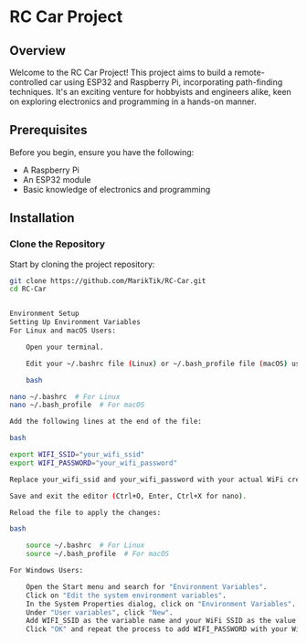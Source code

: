 # RC Car Project

## Overview
Welcome to the RC Car Project! This project aims to build a remote-controlled car using ESP32 and Raspberry Pi, incorporating path-finding techniques. It's an exciting venture for hobbyists and engineers alike, keen on exploring electronics and programming in a hands-on manner.

## Prerequisites
Before you begin, ensure you have the following:
- A Raspberry Pi
- An ESP32 module
- Basic knowledge of electronics and programming

## Installation

### Clone the Repository
Start by cloning the project repository:

```bash
git clone https://github.com/MarikTik/RC-Car.git
cd RC-Car


Environment Setup
Setting Up Environment Variables
For Linux and macOS Users:

    Open your terminal.

    Edit your ~/.bashrc file (Linux) or ~/.bash_profile file (macOS) using a text editor, e.g., nano:

    bash

nano ~/.bashrc  # For Linux
nano ~/.bash_profile  # For macOS

Add the following lines at the end of the file:

bash

export WIFI_SSID="your_wifi_ssid"
export WIFI_PASSWORD="your_wifi_password"

Replace your_wifi_ssid and your_wifi_password with your actual WiFi credentials.

Save and exit the editor (Ctrl+O, Enter, Ctrl+X for nano).

Reload the file to apply the changes:

bash

    source ~/.bashrc  # For Linux
    source ~/.bash_profile  # For macOS

For Windows Users:

    Open the Start menu and search for "Environment Variables".
    Click on "Edit the system environment variables".
    In the System Properties dialog, click on "Environment Variables".
    Under "User variables", click "New".
    Add WIFI_SSID as the variable name and your WiFi SSID as the value.
    Click "OK" and repeat the process to add WIFI_PASSWORD with your WiFi password as its value.
